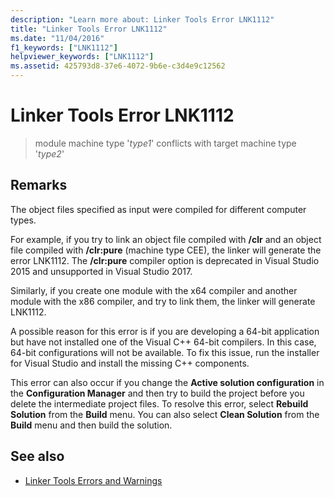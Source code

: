 ```yaml
---
description: "Learn more about: Linker Tools Error LNK1112"
title: "Linker Tools Error LNK1112"
ms.date: "11/04/2016"
f1_keywords: ["LNK1112"]
helpviewer_keywords: ["LNK1112"]
ms.assetid: 425793d8-37e6-4072-9b6e-c3d4e9c12562
---
```

# Linker Tools Error LNK1112

> module machine type '*type1*' conflicts with target machine type '*type2*'

## Remarks

The object files specified as input were compiled for different computer types.

For example, if you try to link an object file compiled with **/clr** and an object file compiled with **/clr:pure** (machine type CEE), the linker will generate the error LNK1112. The **/clr:pure** compiler option is deprecated in Visual Studio 2015 and unsupported in Visual Studio 2017.

Similarly, if you create one module with the x64 compiler and another module with the x86 compiler, and try to link them, the linker will generate LNK1112.

A possible reason for this error is if you are developing a 64-bit application but have not installed one of the Visual C++ 64-bit compilers. In this case, 64-bit configurations will not be available. To fix this issue, run the installer for Visual Studio and install the missing C++ components.

This error can also occur if you change the **Active solution configuration** in the **Configuration Manager** and then try to build the project before you delete the intermediate project files. To resolve this error, select **Rebuild Solution** from the **Build** menu. You can also select **Clean Solution** from the **Build** menu and then build the solution.

## See also

- [Linker Tools Errors and Warnings](../../error-messages/tool-errors/linker-tools-errors-and-warnings.md)
